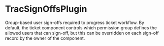 # TracSignOffsPlugin
Group-based user sign-offs required to progress ticket workflow. By default, the ticket component controls which permission group defines the allowed users that can sign-off, but this can be overridden on each sign-off record by the owner of the component.
